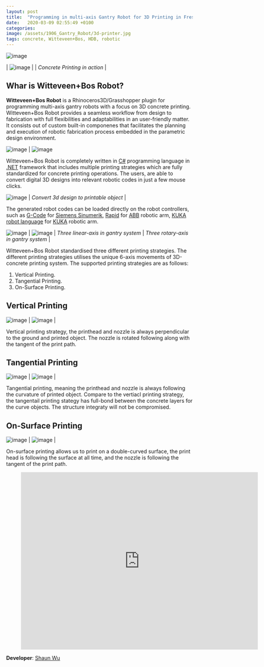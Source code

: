 ```yaml
---
layout: post
title:  "Programming in multi-axis Gantry Robot for 3D Printing in Fresh Concrete"
date:   2020-03-09 02:55:49 +0100
categories: 
image: /assets/1906_Gantry_Robot/3d-printer.jpg
tags: concrete, Witteveen+Bos, HDB, robotic
---
```


![image](/assets/1906_Gantry_Robot/3d-printer.jpg)

| ![image](/assets/1906_Gantry_Robot/Picture2.jpg) |
| *Concrete Printing in action* |

## Whar is Witteveen+Bos Robot?

**Witteveen+Bos Robot** is a Rhinoceros3D/Grasshopper plugin for programming multi-axis gantry robots with a focus on 3D concrete printing. Witteveen+Bos Robot provides a seamless workflow from design to fabrication with full flexibilities and adaptabilities in an user-friendly matter. It consists out of custom built-in componenes that facilitates the planning and execution of robotic fabrication process embedded in the parametric design environment.

![image](/assets/1906_Gantry_Robot/Picture11.jpg) | ![image](/assets/1906_Gantry_Robot/190725_reference.JPG)

Witteveen+Bos Robot is completely written in [C#][c] programming language in [.NET][net] framework that includes multiple printing strategies which are fully standardized for concrete printing operations. The users, are able to convert digital 3D designs into relevant robotic codes in just a few mouse clicks.

![image](/assets/1906_Gantry_Robot/Picture14.jpg) | 
*Convert 3d design to printable object* |

The generated robot codes can be loaded directly on the robot controllers, such as [G-Code][GC] for [Siemens Sinumerik][SS], [Rapid][RA] for [ABB][ABB] robotic arm, [KUKA robot language][KR] for [KUKA][KK] robotic arm.

![image](/assets/1906_Gantry_Robot/Picture12.jpg) | ![image](/assets/1906_Gantry_Robot/ezgif.com-video-to-gif.gif) |
*Three linear-axis in gantry system* | *Three rotary-axis in gantry system* |

Witteveen+Bos Robot standardised three different printing strategies. The different printing strategies utilises the unique 6-axis movements of 3D-concrete printing system. The supported printing strategies are as follows:
1.	Vertical Printing.
2.	Tangential Printing. 
3.	On-Surface Printing.

## Vertical Printing
![image](/assets/1906_Gantry_Robot/Picture6.jpg) | ![image](/assets/1906_Gantry_Robot/Picture5.jpg) |

Vertical printing strategy, the printhead and nozzle is always perpendicular to the ground and printed object. The nozzle is rotated following along with the tangent of the print path.

## Tangential Printing
![image](/assets/1906_Gantry_Robot/Picture8.jpg) | ![image](/assets/1906_Gantry_Robot/Picture7.jpg) |

Tangential printing, meaning the printhead and nozzle is always following the curvature of printed object. Compare to the vertiacl printing strategy, the tangentail printing stategy has full-bond between the concrete layers for the curve objects. The structure integraty will not be compromised.

## On-Surface Printing
![image](/assets/1906_Gantry_Robot/Picture10.jpg) | ![image](/assets/1906_Gantry_Robot/on-surface.gif) |

On-surface printing allows us to print on a double-curved surface, the print head is following the surface at all time, and the nozzle is following the tangent of the print path.

<div class="video"> <figure> <iframe width="640" height="480" src="https://www.youtube.com/embed/-eJUiO6xcKE" frameborder="0" allowfullscreen></iframe> </figure> </div>

**Developer**: [Shaun Wu][SW]

[c]: https://docs.microsoft.com/en-us/dotnet/csharp/
[net]: https://dotnet.microsoft.com/
[GC]: https://en.wikipedia.org/wiki/G-code
[SS]: https://new.siemens.com/global/en.html
[RA]: https://en.wikipedia.org/wiki/RAPID
[ABB]: https://new.abb.com/
[KR]: https://en.wikipedia.org/wiki/KUKA_Robot_Language
[KK]: https://www.kuka.com/
[SW]: https://www.linkedin.com/in/shaun-wu/
